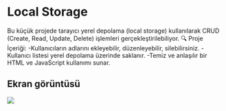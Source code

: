 <h1>Local Storage</h1>

Bu küçük projede tarayıcı yerel depolama (local storage) kullanılarak CRUD (Create, Read, Update, Delete) işlemleri gerçekleştirilebiliyor.
🔍 Proje İçeriği:
-Kullanıcıların adlarını ekleyebilir, düzenleyebilir, silebilirsiniz.
-Kullanıcı listesi yerel depolama üzerinde saklanır.
-Temiz ve anlaşılır bir HTML ve JavaScript kullanımı sunar.

<h2>Ekran görüntüsü</h2>

![](ekran.gif)
